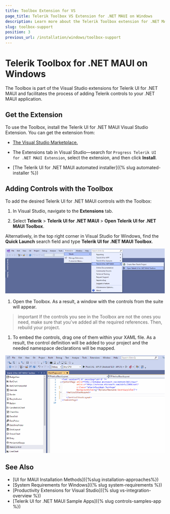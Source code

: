 ```yaml
---
title: Toolbox Extension for VS
page_title: Telerik Toolbox VS Extension for .NET MAUI on Windows
description: Learn more about the Telerik Toolbox extension for .NET MAUI on Windows and how to use the toolbox with the Telerik UI for .NET MAUI library.
slug: toolbox-support
position: 3
previous_url: /installation/windows/toolbox-support
---
```


# Telerik Toolbox for .NET MAUI on Windows

The Toolbox is part of the Visual Studio extensions for Telerik UI for .NET MAUI and facilitates the process of adding Telerik controls to your .NET MAUI application.

## Get the Extension

To use the Toolbox, install the Telerik UI for .NET MAUI Visual Studio Extension. You can get the extension from:

* <a href="https://marketplace.visualstudio.com/items?itemName=TelerikInc.ProgressTelerikMAUIExtensions" target="_blank">The Visual Studio Marketplace.</a>

* The Extensions tab in Visual Studio&mdash;search for `Progress Telerik UI for .NET MAUI Extension`, select the extension, and then click **Install**.

* [The Telerik UI for .NET MAUI automated installer]({% slug automated-installer %})


## Adding Controls with the Toolbox

To add the desired Telerik UI for .NET MAUI controls with the Toolbox:

1. In Visual Studio, navigate to the **Extensions** tab.

1. Select **Telerik** > **Telerik UI for .NET MAUI** > **Open Telerik UI for .NET MAUI Toolbox**.

  Alternatively, in the top right corner in Visual Studio for Windows, find the **Quick Launch** search field and type **Telerik UI for .NET MAUI Toolbox**.

  ![VS Extensions dialog with the path of selected options showing the Open Telerik UI for .NET MAUI Toolbox](images/enabled_toolbox.png)

1. Open the Toolbox. As a result, a window with the controls from the suite will appear.

  >important If the controls you see in the Toolbox are not the ones you need, make sure that you've added all the required references. Then, rebuild your project.

1. To embed the controls, drag one of them within your XAML file. As a result, the control definition will be added to your project and the needed namespace declarations will be mapped.

  ![Adding Telerik .NET MAUI controls from the Toolbox by dragging and dropping](images/maui_toolbox.gif)

## See Also

* [UI for MAUI Installation Methods]({%slug installation-approaches%})
* [System Requirements for Windows]({% slug system-requirements %})
* [Productivity Extensions for Visual Studio]({% slug vs-integration-overview %})
* [Telerik UI for .NET MAUI Sample Apps]({% slug controls-samples-app %})
